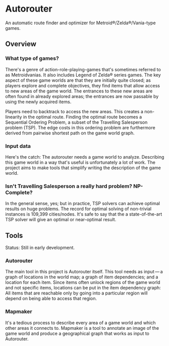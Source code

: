 # Autorouter

An automatic route finder and optimizer for Metroid®/Zelda®/Vania-type games.

## Overview

### What type of games?

There's a genre of action-role-playing-games that's sometimes referred to as
Metroidvanias. It also includes Legend of Zelda® series games. The key aspect of
these game worlds are that they are initially quite closed; as players explore
and complete objectives, they find items that allow access to new areas of the
game world. The entrances to these new areas are often found in already explored
areas; the entrances are now passable by using the newly acquired items.

Players need to backtrack to access the new areas. This creates a non-linearity
in the optimal route. Finding the optimal route becomes a Sequential Ordering
Problem, a subset of the Travelling Salesperson problem (TSP). The edge costs in
this ordering problem are furthermore derived from pairwise shortest path on the
game world graph.

### Input data

Here's the catch: The autorouter needs a game world to analyze. Describing this
game world in a way that's useful is unfortunately a lot of work. The project
aims to make tools that simplify writing the description of the game world.

### Isn't Travelling Salesperson a really hard problem? NP-Complete?

In the general sense, yes; but in practice, TSP solvers can achieve optimal
results on huge problems. The record for optimal solving of non-trivial
instances is 109,399 cities/nodes. It's safe to say that the a state-of-the-art
TSP solver will give an optimal or near-optimal result.

## Tools

Status: Still in early development.

### Autorouter

The main tool in this project is Autorouter itself. This tool needs as input — a
graph of locations in the world map; a graph of item dependencies; and a
location for each item. Since items often unlock regions of the game world and
not specific items, locations can be put in the item dependency graph: All items
that are reachable only by going into a particular region will depend on being
able to access that region.

### Mapmaker

It's a tedious process to describe every area of a game world and which other
areas it connects to. Mapmaker is a tool to annotate an image of the game world
and produce a geographical graph that works as input to Autorouter.
